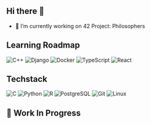 ## Hi there 👋

- 🔭 I’m currently working on 42 Project: Philosophers

## Learning Roadmap
![C++](https://img.icons8.com/color/48/000000/c-plus-plus-logo.png)
![Django](https://img.icons8.com/color/48/000000/django.png)
![Docker](https://img.icons8.com/color/48/000000/docker.png)
![TypeScript](https://img.icons8.com/color/48/000000/typescript.png)
![React](https://img.icons8.com/color/48/000000/react-native.png)

## Techstack
![C](https://img.icons8.com/color/48/000000/c-programming.png)
![Python](https://img.icons8.com/color/48/000000/python.png)
![R](https://img.icons8.com/ios/50/000000/r.png)
![PostgreSQL](https://img.icons8.com/color/48/000000/postgreesql.png)
![Git](https://img.icons8.com/color/48/000000/git.png)
![Linux](https://img.icons8.com/color/48/000000/linux.png)

## 🚧 Work In Progress


<!--
**Welf42/welf42** is a ✨ _special_ ✨ repository because its `README.md` (this file) appears on your GitHub profile.

Here are some ideas to get you started:


- 🌱 I’m currently learning ...
- 👯 I’m looking to collaborate on ...
- 🤔 I’m looking for help with ...
- 💬 Ask me about ...
- 📫 How to reach me: ...
- 😄 Pronouns: ...
- ⚡ Fun fact: ...
- 📫 How to reach me: ...
-->
